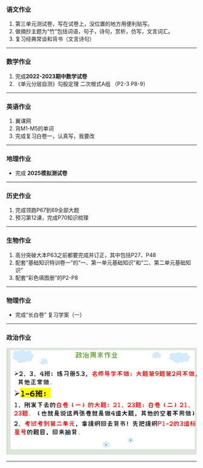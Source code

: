 ### 语文作业
1. 第三单元测试卷，写在试卷上，没位置的地方用便利贴写。
2. 做摘抄主题为“竹”包括词语，句子，诗句，赏析，仿写，文言词汇。
3. 复习经典常谈和背书（文言诗句）
---

### 数学作业
1. 完成**2022-2023期中数学试卷**
2. 《单元分层自测》勾股定理 二次根式A组 （P2-3 P8-9）
---

### 英语作业
1. 翼课网
2. 背M1-M5的单词
3.  完成复习白卷一，认真写，我要改
---

### 地理作业
* 完成 **2025模拟测试卷**
---

### 历史作业
1. 完成领跑P67到69全部大题
2. 预习第12课，完成P70知识梳理
---

### 生物作业
1. 高分突破大本P63之前都要完成并订正，其中包括P27、P48
2. 配套“基础知识特训卷一”的“一、第一单元基础知识”和“二、第二单元基础知识”
3. 配套“彩色填图册”的P2-P8
---

### 物理作业
* 完成“长白卷” 复习学案（一）
---

### 政治作业
![hw](../hw/_images/8p.jpg)

---
